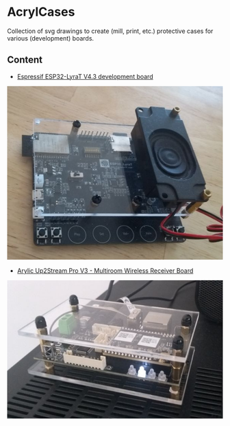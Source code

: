 # AcrylCases

Collection of svg drawings to create (mill, print, etc.) protective cases for various (development) boards.

## Content

- [Espressif ESP32-LyraT V4.3 development board](https://docs.espressif.com/projects/esp-adf/en/latest/design-guide/dev-boards/get-started-esp32-lyrat.html#get-started-esp32-lyrat-v4-3-board)

![ESP32-LyraT V4.3](https://github.com/cubetoon/AcrylCases/blob/main/resources/Lyrat4.3s.jpg "ESP32-LyraT V4.3")

- [Arylic Up2Stream Pro V3 - Multiroom Wireless Receiver Board](https://www.arylic.com/products/up2stream-pro-receiver-board)

![Up2Stream Pro V3](https://github.com/cubetoon/AcrylCases/blob/main/resources/Up2StreamPros.jpg "Up2Stream Pro V3")
